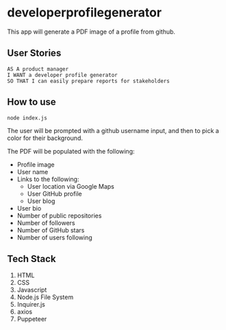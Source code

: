 # developerprofilegenerator

This app will generate a PDF image of a profile from github.

## User Stories

```
AS A product manager
I WANT a developer profile generator
SO THAT I can easily prepare reports for stakeholders
```
## How to use

```
node index.js
```

The user will be prompted with a github username input, and then to pick a color for their background.

The PDF will be populated with the following:

* Profile image
* User name
* Links to the following:
  * User location via Google Maps
  * User GitHub profile
  * User blog
* User bio
* Number of public repositories
* Number of followers
* Number of GitHub stars
* Number of users following

## Tech Stack

1. HTML
2. CSS
3. Javascript
4. Node.js File System
5. Inquirer.js
6. axios
7. Puppeteer





